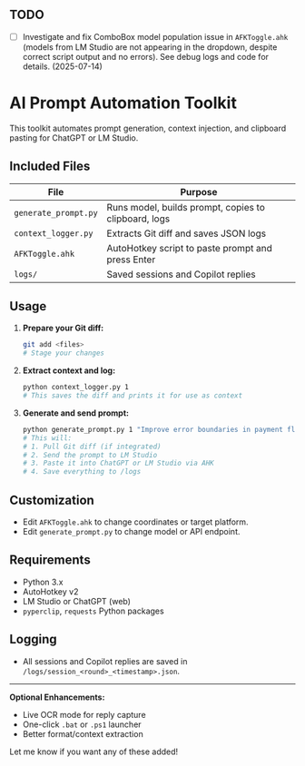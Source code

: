 ## TODO

- [ ] Investigate and fix ComboBox model population issue in `AFKToggle.ahk` (models from LM Studio are not appearing in the dropdown, despite correct script output and no errors). See debug logs and code for details. (2025-07-14)

# AI Prompt Automation Toolkit

This toolkit automates prompt generation, context injection, and clipboard pasting for ChatGPT or LM Studio.

## Included Files

| File                 | Purpose                                              |
| -------------------- | ---------------------------------------------------- |
| `generate_prompt.py` | Runs model, builds prompt, copies to clipboard, logs |
| `context_logger.py`  | Extracts Git diff and saves JSON logs                |
| `AFKToggle.ahk`      | AutoHotkey script to paste prompt and press Enter    |
| `logs/`              | Saved sessions and Copilot replies                   |

## Usage

1. **Prepare your Git diff:**
   ```bash
   git add <files>
   # Stage your changes
   ```
2. **Extract context and log:**
   ```bash
   python context_logger.py 1
   # This saves the diff and prints it for use as context
   ```
3. **Generate and send prompt:**
   ```bash
   python generate_prompt.py 1 "Improve error boundaries in payment flow"
   # This will:
   # 1. Pull Git diff (if integrated)
   # 2. Send the prompt to LM Studio
   # 3. Paste it into ChatGPT or LM Studio via AHK
   # 4. Save everything to /logs
   ```

## Customization

- Edit `AFKToggle.ahk` to change coordinates or target platform.
- Edit `generate_prompt.py` to change model or API endpoint.

## Requirements

- Python 3.x
- AutoHotkey v2
- LM Studio or ChatGPT (web)
- `pyperclip`, `requests` Python packages

## Logging

- All sessions and Copilot replies are saved in `/logs/session_<round>_<timestamp>.json`.

---

**Optional Enhancements:**

- Live OCR mode for reply capture
- One-click `.bat` or `.ps1` launcher
- Better format/context extraction

Let me know if you want any of these added!
